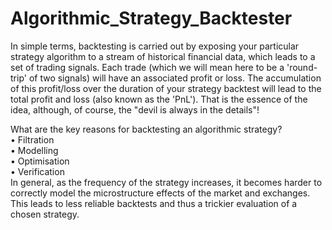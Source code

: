 # Algorithmic_Strategy_Backtester
In simple terms, backtesting is carried out by exposing your particular strategy algorithm to a stream of historical financial data, which leads to a set of trading signals. Each trade (which we will mean here to be a 'round-trip' of two signals) will have an associated profit or loss. The accumulation of this profit/loss over the duration of your strategy backtest will lead to the total profit and loss (also known as the 'PnL'). That is the essence of the idea, although, of course, the "devil is always in the details"!

What are the key reasons for backtesting an algorithmic strategy?<br/>
•	Filtration<br/>
•	Modelling<br/>
•	Optimisation<br/>
•	Verification<br/>
In general, as the frequency of the strategy increases, it becomes harder to correctly model the microstructure effects of the market and exchanges. This leads to less reliable backtests and thus a trickier evaluation of a chosen strategy.
